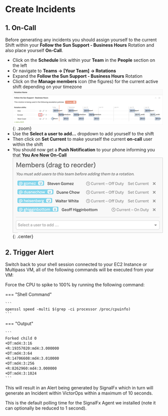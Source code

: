 # Create Incidents

## 1. On-Call

Before generating any incidents you should assign yourself to the current Shift within your **Follow the Sun Support - Business Hours** Rotation and also place yourself **On-Call**.

* Click on the **Schedule** link within your **Team** in the **People** section on the left
* Or navigate to **Teams → [Your Team] → Rotations**
* Expand the **Follow the Sun Support - Business Hours** Rotation
* Click on the **Manage members** icon (the figures) for the current active shift depending on your timezone
![Manage Members](../../images/victorops/manage-members.png){: .zoom}
* Use the **Select a user to add...** dropdown to add yourself to the shift
* Then click on **Set Current** to make yourself the current **on-call** user within the shift
* You should now get a **Push Notification** to your phone informing you that **You Are Now On-Call**
![On Duty](../../images/victorops/on-duty.png){: .center}

## 2. Trigger Alert

Switch back to your shell session connected to your EC2 Instance or Multipass VM, all of the following commands will be executed from your VM:

Force the CPU to spike to 100% by running the following command:

=== "Shell Command"

    ```
    openssl speed -multi $(grep -ci processor /proc/cpuinfo)
    ```

=== "Output"

    ```
    Forked child 0
    +DT:md4:3:16
    +R:19357020:md4:3.000000
    +DT:md4:3:64
    +R:14706608:md4:3.010000
    +DT:md4:3:256
    +R:8262960:md4:3.000000
    +DT:md4:3:1024
    ```

This will result in an Alert being generated by SignalFx which in turn will generate an Incident within VictorOps within a maximum of 10 seconds.

This is the default polling time for the SignalFx Agent we installed (note it can optionally be reduced to 1 second).
